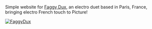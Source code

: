 Simple website for [Faggy Dux](http://www.faggydux.fr),
an electro duet based in Paris, France, bringing electro French touch to Picture!

[![FaggyDux](https://raw.github.com/yoo76/yoo76.github.io/master/img/header.jpg)](http://www.faggydux.fr)
